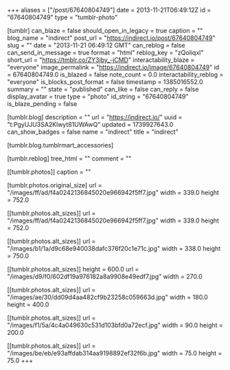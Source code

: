 +++
aliases = ["/post/67640804749"]
date = 2013-11-21T06:49:12Z
id = "67640804749"
type = "tumblr-photo"

[tumblr]
can_blaze = false
should_open_in_legacy = true
caption = ""
blog_name = "indirect"
post_url = "https://indirect.io/post/67640804749"
slug = ""
date = "2013-11-21 06:49:12 GMT"
can_reblog = false
can_send_in_message = true
format = "html"
reblog_key = "zQoIiqxl"
short_url = "https://tmblr.co/ZY3jby_-jCMD"
interactability_blaze = "everyone"
image_permalink = "https://indirect.io/image/67640804749"
id = 67640804749.0
is_blazed = false
note_count = 0.0
interactability_reblog = "everyone"
is_blocks_post_format = false
timestamp = 1385016552.0
summary = ""
state = "published"
can_like = false
can_reply = false
display_avatar = true
type = "photo"
id_string = "67640804749"
is_blaze_pending = false

[tumblr.blog]
description = ""
url = "https://indirect.io/"
uuid = "t:PgyUJU3SA2Klwyt81UWAwQ"
updated = 1739927643.0
can_show_badges = false
name = "indirect"
title = "indirect"

[tumblr.blog.tumblrmart_accessories]

[tumblr.reblog]
tree_html = ""
comment = ""

[[tumblr.photos]]
caption = ""

[tumblr.photos.original_size]
url = "/images/ff/ad/f4a0242136845020e966942f5ff7.jpg"
width = 339.0
height = 752.0

[[tumblr.photos.alt_sizes]]
url = "/images/ff/ad/f4a0242136845020e966942f5ff7.jpg"
width = 339.0
height = 752.0

[[tumblr.photos.alt_sizes]]
url = "/images/b1/1a/d9c68e940038dafc376f20c1e71c.jpg"
width = 338.0
height = 750.0

[[tumblr.photos.alt_sizes]]
height = 600.0
url = "/images/d9/f0/602df19a976182a8a9908e49edf7.jpg"
width = 270.0

[[tumblr.photos.alt_sizes]]
url = "/images/ae/30/dd09d4aa482cf9b23258c059663d.jpg"
width = 180.0
height = 400.0

[[tumblr.photos.alt_sizes]]
url = "/images/f1/5a/4c4a049630c531d103bfd0a72ecf.jpg"
width = 90.0
height = 200.0

[[tumblr.photos.alt_sizes]]
url = "/images/be/eb/e93affdab314aa9198892ef32f6b.jpg"
width = 75.0
height = 75.0
+++
